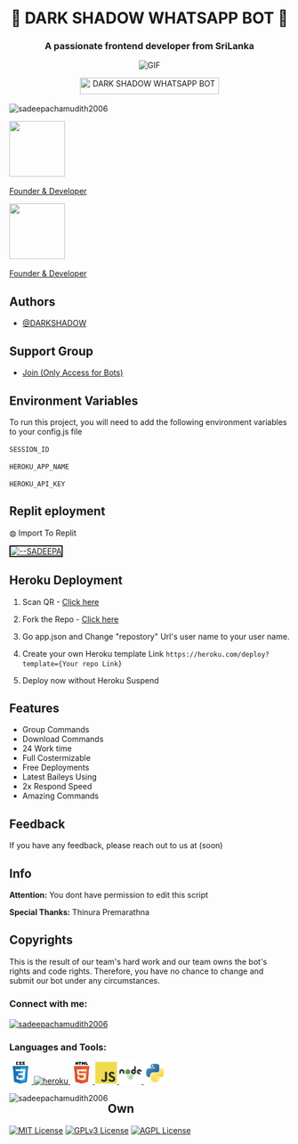 <h1 align="center">🥷 DARK SHADOW WHATSAPP BOT 🥷</h2>

<h3 align="center">A passionate frontend developer from SriLanka</h3>


<p align = center>   <img src="https://i.ibb.co/h8bnhgs/dark-Shadow-Logo.jpg" alt="GIF" width="350" height="350"/> </p>

<p align  = center> <a href="#"><img title="DARK SHADOW WHATSAPP BOT" src="https://i.ibb.co/nMTyLz9/Slide1.png" width="250" height="30"></a> </p>

<p align="left"> <img src="https://komarev.com/ghpvc/?username=sadeepachamudith2006&label=Profile%20views&color=0e75b6&style=flat" alt="sadeepachamudith2006" /> </p>

<img src="https://i.ibb.co/NxDM4Hq/176230112.jpg" width="100" height="100">

[Founder & Developer](https://github.com/SadeepaChamudith2006)

<img src="https://telegra.ph/file/c670792adfe0d44dc5a99.jpg" width="100" height="100">

[Founder & Developer](https://github.com/darkalphaxteam)

## Authors

- [@DARKSHADOW](https://WA.ME/94740952096)

## Support Group

- [Join (Only Access for Bots) ](https://chat.whatsapp.com/Iz8D2MsRH9qGjXj3WwSle4)



## Environment Variables

To run this project, you will need to add the following environment variables to your config.js file

`SESSION_ID`

`HEROKU_APP_NAME`

`HEROKU_API_KEY`



## Replit eployment

◍ Import To Replit

<a href="https://replit.com/github/"><img src="https://i.ibb.co/0F5q3Fp/run-on-replit-zusyco-btn.png" alt="--SADEEPA" border="2" width="170" height="40" ></a>


## Heroku Deployment

1. Scan QR - [Click here](https://replit.com/@Chamudith166/DARK-SHADOW-QR-SCANNER)

2. Fork the Repo - [Click here](https://github.com/SadeepaChamudith2006/DARK-SHADOW-V2/fork)

3. Go app.json and Change "repostory" Url's user name to your user name.

4. Create your own Heroku template Link `https://heroku.com/deploy?template={Your repo Link}`

5. Deploy now without Heroku Suspend


## Features

- Group Commands
- Download Commands
- 24 Work time
- Full Costermizable
- Free Deployments
- Latest Baileys Using
- 2x Respond Speed
- Amazing Commands



## Feedback

If you have any feedback, please reach out to us at (soon)






## Info

**Attention:** You dont have permission to edit this script

**Special Thanks:** Thinura Premarathna 

## Copyrights

This is the result of our team's hard work and our team owns the bot's rights and code rights. Therefore, you have no chance to change and submit our bot under any circumstances.






















<h3 align="left">Connect with me:</h3>
<p align="left">
<a href="https://wa.me/94740952096" target="blank"><img align="center" src="https://raw.githubusercontent.com/rahuldkjain/github-profile-readme-generator/master/src/images/icons/Social/devto.svg" alt="sadeepachamudith2006" height="30" width="40" /></a>
</p>

<h3 align="left">Languages and Tools:</h3>
<p align="left"> <a href="https://www.w3schools.com/css/" target="_blank" rel="noreferrer"> <img src="https://raw.githubusercontent.com/devicons/devicon/master/icons/css3/css3-original-wordmark.svg" alt="css3" width="40" height="40"/> </a> <a href="https://heroku.com" target="_blank" rel="noreferrer"> <img src="https://www.vectorlogo.zone/logos/heroku/heroku-icon.svg" alt="heroku" width="40" height="40"/> </a> <a href="https://www.w3.org/html/" target="_blank" rel="noreferrer"> <img src="https://raw.githubusercontent.com/devicons/devicon/master/icons/html5/html5-original-wordmark.svg" alt="html5" width="40" height="40"/> </a> <a href="https://developer.mozilla.org/en-US/docs/Web/JavaScript" target="_blank" rel="noreferrer"> <img src="https://raw.githubusercontent.com/devicons/devicon/master/icons/javascript/javascript-original.svg" alt="javascript" width="40" height="40"/> </a> <a href="https://nodejs.org" target="_blank" rel="noreferrer"> <img src="https://raw.githubusercontent.com/devicons/devicon/master/icons/nodejs/nodejs-original-wordmark.svg" alt="nodejs" width="40" height="40"/> </a> <a href="https://www.python.org" target="_blank" rel="noreferrer"> <img src="https://raw.githubusercontent.com/devicons/devicon/master/icons/python/python-original.svg" alt="python" width="40" height="40"/> </a> </p>

<p><img align="left" src="https://github-readme-stats.vercel.app/api/top-langs?username=sadeepachamudith2006&show_icons=true&locale=en&layout=compact" alt="sadeepachamudith2006" /></p>

## Own

[![MIT License](https://img.shields.io/badge/License-MIT-green.svg)](https://choosealicense.com/licenses/mit/)
[![GPLv3 License](https://img.shields.io/badge/License-GPL%20v3-yellow.svg)](https://opensource.org/licenses/)
[![AGPL License](https://img.shields.io/badge/license-AGPL-blue.svg)](http://www.gnu.org/licenses/agpl-3.0)
